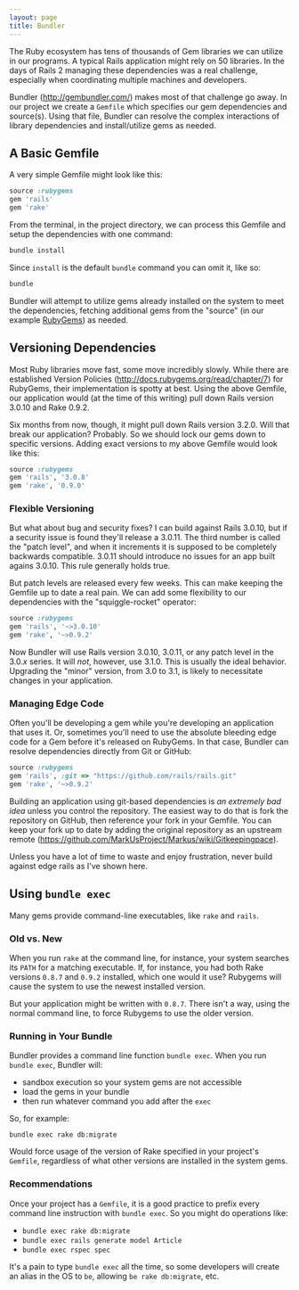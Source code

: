 ```yaml
---
layout: page
title: Bundler
---
```


The Ruby ecosystem has tens of thousands of Gem libraries we can utilize in our programs. A typical Rails application might rely on 50 libraries. In the days of Rails 2 managing these dependencies was a real challenge, especially when coordinating multiple machines and developers.

Bundler (<http://gembundler.com/>) makes most of that challenge go away. In our project we create a `Gemfile` which specifies our gem dependencies and source(s). Using that file, Bundler can resolve the complex interactions of library dependencies and install/utilize gems as needed.

## A Basic Gemfile

A very simple Gemfile might look like this:

```ruby
source :rubygems
gem 'rails'
gem 'rake'
```

From the terminal, in the project directory, we can process this Gemfile and setup the dependencies with one command:

```bash
bundle install
```

Since `install` is the default `bundle` command you can omit it, like so:

```bash
bundle
```

Bundler will attempt to utilize gems already installed on the system to meet the dependencies, fetching additional gems from the "source" (in our example [RubyGems](http://rubygems.org/)) as needed.

## Versioning Dependencies

Most Ruby libraries move fast, some move incredibly slowly. While there are established Version Policies (<http://docs.rubygems.org/read/chapter/7>) for RubyGems, their implementation is spotty at best. Using the above Gemfile, our application would (at the time of this writing) pull down Rails version 3.0.10 and Rake 0.9.2. 

Six months from now, though, it might pull down Rails version 3.2.0. Will that break our application? Probably. So we should lock our gems down to specific versions. Adding exact versions to my above Gemfile would look like this:

```ruby
source :rubygems
gem 'rails', '3.0.8'
gem 'rake', '0.9.0'
```

### Flexible Versioning

But what about bug and security fixes? I can build against Rails 3.0.10, but if a security issue is found they'll release a 3.0.11. The third number is called the "patch level", and when it increments it is supposed to be completely backwards compatible. 3.0.11 should introduce no issues for an app built agains 3.0.10. This rule generally holds true.

But patch levels are released every few weeks. This can make keeping the Gemfile up to date a real pain. We can add some flexibility to our dependencies with the "squiggle-rocket" operator:

```ruby
source :rubygems
gem 'rails', '~>3.0.10'
gem 'rake', '~>0.9.2'
```

Now Bundler will use Rails version 3.0.10, 3.0.11, or any patch level in the 3.0._x_ series. It will *not*, however, use 3.1.0. This is usually the ideal behavior. Upgrading the "minor" version, from 3.0 to 3.1, is likely to necessitate changes in your application.

### Managing Edge Code

Often you'll be developing a gem while you're developing an application that uses it. Or, sometimes you'll need to use the absolute bleeding edge code for a Gem before it's released on RubyGems. In that case, Bundler can resolve dependencies directly from Git or GitHub:

```ruby
source :rubygems
gem 'rails', :git => "https://github.com/rails/rails.git"
gem 'rake', '~>0.9.2'
```

Building an application using git-based dependencies is *an extremely bad idea* unless you control the repository. The easiest way to do that is fork the repository on GitHub, then reference your fork in your Gemfile.  You can keep your fork up to date by adding the original repository as an upstream remote (<https://github.com/MarkUsProject/Markus/wiki/Gitkeepingpace>).

Unless you have a lot of time to waste and enjoy frustration, never build against edge rails as I've shown here.

## Using `bundle exec`

Many gems provide command-line executables, like `rake` and `rails`. 

### Old vs. New

When you run `rake` at the command line, for instance, your system searches its `PATH` for a matching executable. If, for instance, you had both Rake versions `0.8.7` and `0.9.2` installed, which one would it use? Rubygems will cause the system to use the newest installed version.

But your application might be written with `0.8.7`. There isn't a way, using the normal command line, to force Rubygems to use the older version.

### Running in Your Bundle

Bundler provides a command line function `bundle exec`. When you run `bundle exec`, Bundler will:

* sandbox execution so your system gems are not accessible
* load the gems in your bundle
* then run whatever command you add after the `exec`

So, for example:

```
bundle exec rake db:migrate
```

Would force usage of the version of Rake specified in your project's `Gemfile`, regardless of what other versions are installed in the system gems.

### Recommendations

Once your project has a `Gemfile`, it is a good practice to prefix every command line instruction with `bundle exec`. So you might do operations like:

* `bundle exec rake db:migrate`
* `bundle exec rails generate model Article`
* `bundle exec rspec spec`

It's a pain to type `bundle exec` all the time, so some developers will create an alias in the OS to `be`, allowing `be rake db:migrate`, etc.